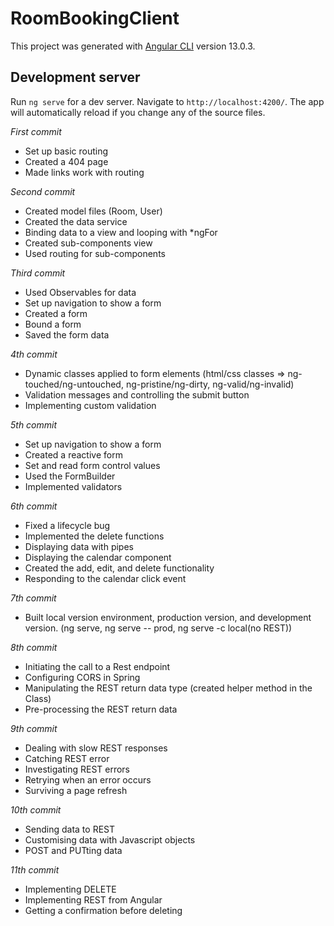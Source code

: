 # RoomBookingClient

This project was generated with [Angular CLI](https://github.com/angular/angular-cli) version 13.0.3.

## Development server

Run `ng serve` for a dev server. Navigate to `http://localhost:4200/`. The app will automatically reload if you change any of the source files.

*First commit*
- Set up basic routing
- Created a 404 page
- Made links work with routing

*Second commit*
- Created model files (Room, User)
- Created the data service
- Binding data to a view and looping with *ngFor
- Created sub-components view
- Used routing for sub-components

*Third commit*
- Used Observables for data
- Set up navigation to show a form
- Created a form
- Bound a form
- Saved the form data

*4th commit*
- Dynamic classes applied to form elements (html/css classes => ng-touched/ng-untouched, ng-pristine/ng-dirty, ng-valid/ng-invalid)
- Validation messages and controlling the submit button
- Implementing custom validation

*5th commit*
- Set up navigation to show a form
- Created a reactive form
- Set and read form control values
- Used the FormBuilder
- Implemented validators

*6th commit*
- Fixed a lifecycle bug
- Implemented the delete functions
- Displaying data with pipes
- Displaying the calendar component
- Created the add, edit, and delete functionality
- Responding to the calendar click event

*7th commit*
- Built local version environment, production version, and development version. (ng serve, ng serve -- prod, ng serve -c local(no REST))

*8th commit*
- Initiating the call to a Rest endpoint
- Configuring CORS in Spring
- Manipulating the REST return data type (created helper method in the Class)
- Pre-processing the REST return data

*9th commit*
- Dealing with slow REST responses
- Catching REST error
- Investigating REST errors
- Retrying when an error occurs
- Surviving a page refresh

*10th commit*
- Sending data to REST
- Customising data with Javascript objects
- POST and PUTting data

*11th commit*
- Implementing DELETE
- Implementing REST from Angular
- Getting a confirmation before deleting
